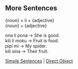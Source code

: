 ## More Sentences

{noun} + li + {adjective}  
{noun} + {adjective}

ona li pona -> She is good.  
kili li moku -> Fruit is food.  
pipi mi -> My spider.  
kili sina -> Their fruit.  

[Simple Sentences](02SimpleSentences.md) | [Direct Object](04DirectObject.md)

